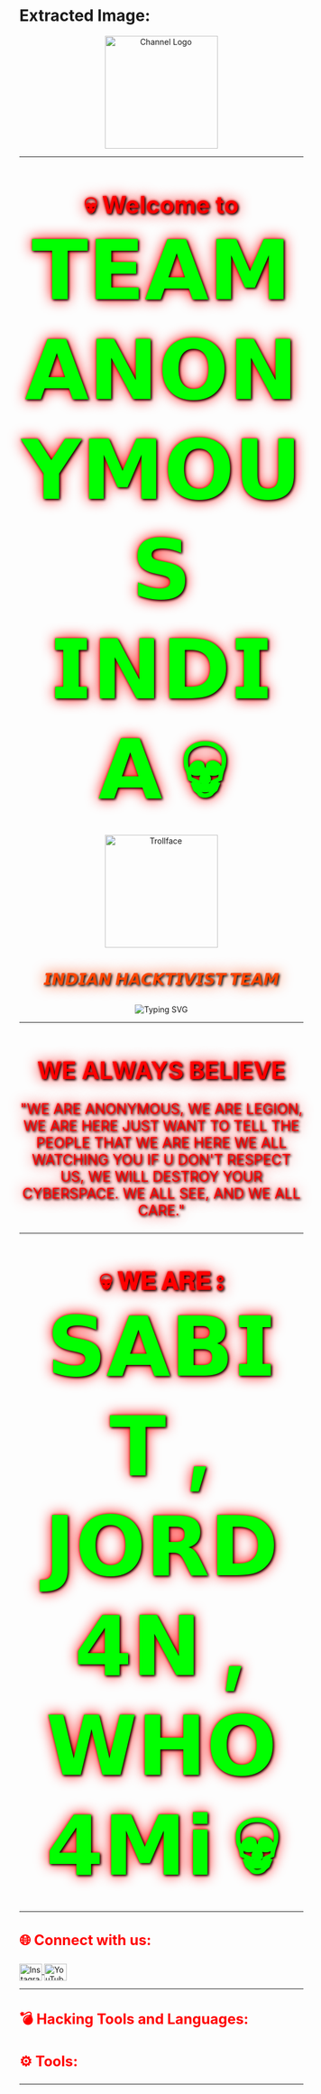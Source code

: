 # Extracted Image:
<p align="center">
  <img src="https://i.postimg.cc/YCcbh6yY/6062074634834133453-photoaidcom-cropped.png" alt="Channel Logo" width="200"/>
</p>

---

<h1 align="center" style="font-size: 3em; color: #ff0000; text-shadow: 2px 2px 4px #000000, 0 0 25px #ff0000, 0 0 5px #ff0000;">💀 Welcome to <strong style="font-size: 3.5em; color: #00FF00;">𝗧𝗘𝗔𝗠 𝗔𝗡𝗢𝗡𝗬𝗠𝗢𝗨𝗦 𝗜𝗡𝗗𝗜𝗔 💀</strong></h1>

<p align="center">
  <img src="https://upload.wikimedia.org/wikipedia/en/7/73/Trollface.png" alt="Trollface" width="200"/>
</p>

<h3 align="center" style="font-size: 2em; color: #ff4500; text-shadow: 2px 2px 4px #000000, 0 0 25px #ff4500;">𝙄𝙉𝘿𝙄𝘼𝙉 𝙃𝘼𝘾𝙆𝙏𝙄𝙑𝙄𝙎𝙏 𝙏𝙀𝘼𝙈</h3>

<p align="center">
  <img src="https://readme-typing-svg.demolab.com?font=Fira+Code&weight=600&size=24&pause=1000&color=00FF00&center=true&vCenter=true&width=500&height=50&lines=💻+Hack+the+Planet+💻;⚡+Hacktivism+is+a+Weapon+⚡;🔒+Exploit+the+Unexplored+🔒;💀+We+Are+Untraceable+💀" alt="Typing SVG">
</p>

---

<h1 align="center" style="font-size: 3em; color: #ff0000; text-shadow: 2px 2px 4px #000000, 0 0 25px #ff0000, 0 0 5px #ff0000;">WE ALWAYS BELIEVE</h1>
<p align="center" style="font-size: 1.8em; color: #ff0000; text-shadow: 2px 2px 4px #000000, 0 0 25px #ff0000, 0 0 5px #ff0000;">
  "WE ARE ANONYMOUS, WE ARE LEGION, WE ARE HERE JUST WANT TO TELL THE PEOPLE THAT WE ARE HERE WE ALL WATCHING YOU IF U DON'T RESPECT US, WE WILL DESTROY YOUR CYBERSPACE. WE ALL SEE, AND WE ALL CARE."
</p>

---

<h1 align="center" style="font-size: 3em; color: #ff0000; text-shadow: 2px 2px 4px #000000, 0 0 25px #ff0000, 0 0 5px #ff0000;">💀 𝐖𝐄 𝐀𝐑𝐄 ⦂ <strong style="font-size: 3.5em; color: #00FF00;">𝗦𝗔𝗕𝗜𝗧 , 𝗝𝗢𝗥𝗗𝟰𝗡 , 𝗪𝗛𝗢𝟰𝗠𝗶 💀</strong></h1>

---

<h3 align="left" style="font-size: 1.8em; color: #ff0000;">🌐 Connect with us:</h3>
<p align="left">
  <a href="https://instagram.com/teamanonymousindia" target="_blank">
    <img align="center" src="https://raw.githubusercontent.com/rahuldkjain/github-profile-readme-generator/master/src/images/icons/Social/instagram.svg" alt="Instagram" height="30" width="40" />
  </a>
  <a href="https://youtube.com/@teamanonymousindia?si=h_3AK-1e0xmFF6Ij" target="_blank">
    <img align="center" src="https://raw.githubusercontent.com/rahuldkjain/github-profile-readme-generator/master/src/images/icons/Social/youtube.svg" alt="YouTube" height="30" width="40" />
  </a>
</p>

---

<h3 align="left" style="font-size: 1.8em; color: #ff0000;">💣 Hacking Tools and Languages:</h3>
<p align="left">
  <!-- Add tool logos here -->
</p>

<h3 align="left" style="font-size: 1.8em; color: #ff0000;">⚙️ Tools:</h3>
<p align="left">
  <!-- Add tool logos here -->
</p>

---
